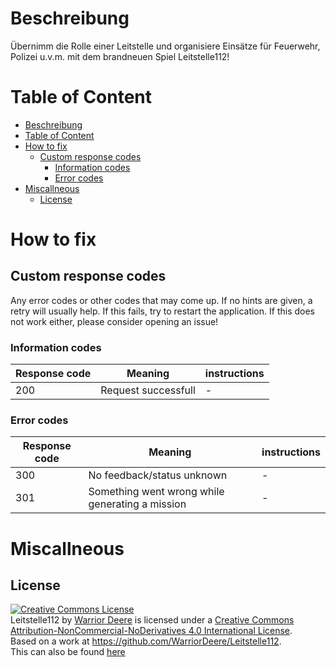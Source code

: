 
# Beschreibung
 Übernimm die Rolle einer Leitstelle und organisiere Einsätze für Feuerwehr, Polizei u.v.m. mit dem brandneuen Spiel Leitstelle112!

# Table of Content

- [Beschreibung](#beschreibung)
- [Table of Content](#table-of-content)
- [How to fix](#how-to-fix)
  - [Custom response codes](#custom-response-codes)
    - [Information codes](#information-codes)
    - [Error codes](#error-codes)
- [Miscallneous](#miscallneous)
  - [License](#license)

# How to fix

## Custom response codes
Any error codes or other codes that may come up.
If no hints are given, a retry will usually help. If this fails, try to restart the application. If this does not work either, please consider opening an issue!

### Information codes

| Response code | Meaning           | instructions           |
| ------------- |-------------------| -------------|
|    200        | Request successfull       |       -       |

### Error codes

| Response code | Meaning           | instructions           |
| ------------- |-------------------| -------------|
|    300        | No feedback/status unknown       |       -       |
|    301        | Something went wrong while generating a mission     |       -       |

# Miscallneous

## License

<a rel="license" href="http://creativecommons.org/licenses/by-nc-nd/4.0/"><img alt="Creative Commons License" style="border-width:0" src="https://i.creativecommons.org/l/by-nc-nd/4.0/88x31.png" /></a><br /><span xmlns:dct="http://purl.org/dc/terms/" property="dct:title">Leitstelle112</span> by <a xmlns:cc="http://creativecommons.org/ns#" href="https://github.com/WarriorDeere/" property="cc:attributionName" rel="cc:attributionURL">Warrior Deere</a> is licensed under a <a rel="license" href="http://creativecommons.org/licenses/by-nc-nd/4.0/">Creative Commons Attribution-NonCommercial-NoDerivatives 4.0 International License</a>.<br />Based on a work at <a xmlns:dct="http://purl.org/dc/terms/" href="https://github.com/WarriorDeere/Leitstelle112" rel="dct:source">https://github.com/WarriorDeere/Leitstelle112</a>. <br>
This can also be found [here](./LICENSE)
<tr>

